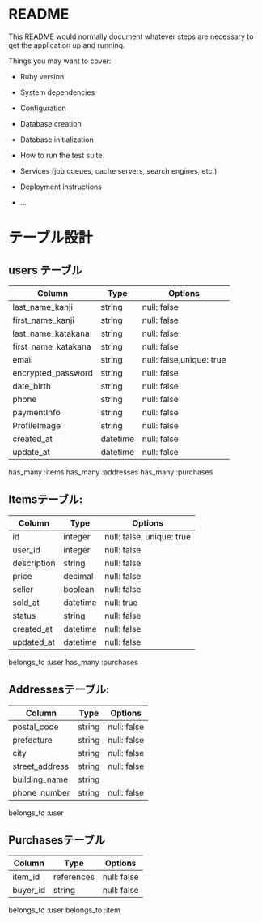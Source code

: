 # README

This README would normally document whatever steps are necessary to get the
application up and running.

Things you may want to cover:

* Ruby version

* System dependencies

* Configuration

* Database creation

* Database initialization

* How to run the test suite

* Services (job queues, cache servers, search engines, etc.)

* Deployment instructions

* ...

# テーブル設計

## users テーブル

| Column             | Type     | Options                 |
| ------------------ | -------- | ----------------------- |
| last_name_kanji    | string   | null: false             |
| first_name_kanji   | string   | null: false             |
| last_name_katakana | string   | null: false             |
| first_name_katakana| string   | null: false             |
| email              | string   | null: false,unique: true|
|encrypted_password  | string   | null: false             |
| date_birth         | string   | null: false             |
| phone              | string   | null: false             |
| paymentInfo        | string   | null: false             |
| ProfileImage       | string   | null: false             |
| created_at         | datetime | null: false             |
| update_at          | datetime | null: false             |

  has_many :items
  has_many :addresses
  has_many :purchases

## Itemsテーブル:

| Column       | Type     | Options                     |
| ------------ | -------- | --------------------------- |
| id           | integer  | null: false, unique: true   |
| user_id      | integer  | null: false                 | 
| description  | string   | null: false                 | 
| price        | decimal  | null: false                 | 
| seller       | boolean  | null: false                 | 
| sold_at      | datetime | null: true                  |
| status       | string   | null: false                 |
| created_at   | datetime | null: false                 |
| updated_at   | datetime | null: false                 |

belongs_to :user
has_many :purchases

## Addressesテーブル:

| Column       | Type     | Options                     |
| ------------ | -------- | --------------------------- |
| postal_code    | string   | null: false               |
| prefecture     | string   | null: false               |
| city           | string   | null: false               |
| street_address | string   | null: false               |
| building_name  | string   |                           |
| phone_number   | string   | null: false       

belongs_to :user



## Purchasesテーブル 

| Column        | Type      | Options                   |
| ------------- | -------   | ------------------------- |
| item_id       | references| null: false               |
| buyer_id      | string    | null: false               |

  belongs_to :user
  belongs_to :item
